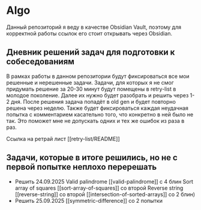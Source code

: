 # Algo

Данный репозиторий я веду в качестве Obsidian Vault, поэтому для корректной работы ссылок его стоит открывать через Obsidian.
## Дневник решений задач для подготовки к собеседованиям

В рамках работы в данном репозитории будут фиксироваться все мои решенные и нерешенные задачи.
Задачи, для которых я не смог придумать решение за 20-30 минут будут помещены в retry-list в молодое поколение.
Далее их нужно будет разобрать и решить через 1-2 дня. После решения задача попадёт в old gen и будет повторно решена через неделю.
Также будет фиксироваться каждая неудачная попытка с комментарием касательно того, что конкретно в ней было не так. Это поможет мне не допускать одних и тех же ошибок из раза в раз.

Ссылка на ретрай лист [[retry-list/README]]

## Задачи, которые в итоге решились, но не с первой попытке неплохо перерешать


- Решить 24.09.2025
    Valid palindrome [[valid-palindrome]]  с 4 блин
    Sort array of squares [[sort-array-of-squares]] со второй
    Reverse string [[reverse-string]] со второй
    [[intersection-of-sorted-arrays]] со 2 блин)
- Решить 25.09.2025
	[[symmetric-difference]] со 2 попытки